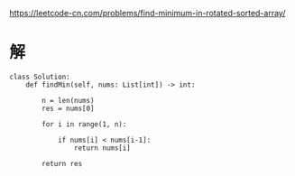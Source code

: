 https://leetcode-cn.com/problems/find-minimum-in-rotated-sorted-array/

# 解

```python3
class Solution:
    def findMin(self, nums: List[int]) -> int:
        
        n = len(nums)
        res = nums[0]
        
        for i in range(1, n):
            
            if nums[i] < nums[i-1]:
                return nums[i]
            
        return res
            
```
